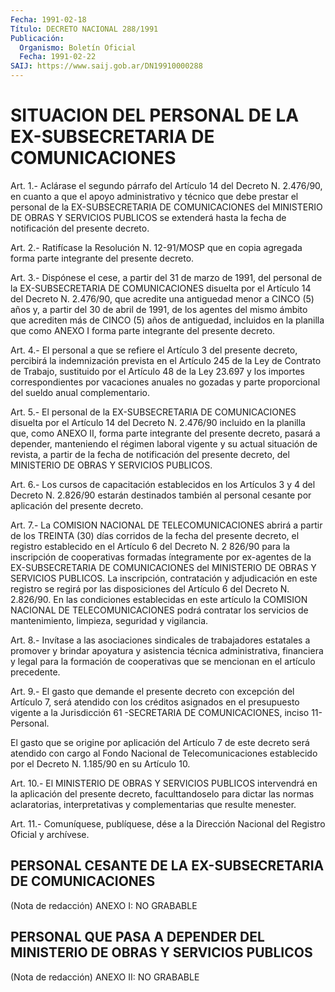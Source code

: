 ```yaml
---
Fecha: 1991-02-18
Título: DECRETO NACIONAL 288/1991
Publicación:
  Organismo: Boletín Oficial
  Fecha: 1991-02-22
SAIJ: https://www.saij.gob.ar/DN19910000288
---
```

# SITUACION DEL PERSONAL DE LA EX-SUBSECRETARIA DE COMUNICACIONES

<a id="1"></a>
Art.  1.-  Aclárase  el  segundo  párrafo  del Artículo 14 del Decreto  N.  2.476/90,  en  cuanto a que el apoyo administrativo  y técnico  que debe prestar el personal  de  la  EX-SUBSECRETARIA  DE COMUNICACIONES  del  MINISTERIO  DE  OBRAS  Y SERVICIOS PUBLICOS se extenderá  hasta  la  fecha de notificación del  presente  decreto.

<a id="2"></a>
Art.  2.-  Ratifícase la Resolución N. 12-91/MOSP que en copia agregada forma parte integrante del presente decreto.

<a id="3"></a>
Art.  3.- Dispónese el cese, a partir del 31 de marzo de 1991, del personal  de la EX-SUBSECRETARIA DE COMUNICACIONES disuelta por el  Artículo  14    del  Decreto  N.  2.476/90,  que  acredite  una antiguedad menor a CINCO  (5)  años  y, a partir del 30 de abril de 1991, de los agentes del mismo ámbito  que  acrediten  más de CINCO (5) años de antiguedad, incluidos en la planilla que como  ANEXO  I forma parte integrante del presente decreto.

<a id="4"></a>
Art.  4.-  El  personal  a  que  se  refiere el Artículo 3 del presente  decreto,  percibirá  la  indemnización   prevista  en  el Artículo  245 de la Ley de Contrato de Trabajo, sustituido  por  el Artículo 48  de  la  Ley 23.697 y los importes correspondientes por vacaciones anuales no  gozadas  y  parte  proporcional  del  sueldo anual complementario.

<a id="5"></a>
Art.  5.- El personal de la EX-SUBSECRETARIA DE COMUNICACIONES disuelta por  el Artículo 14 del Decreto N. 2.476/90 incluido en la planilla que, como  ANEXO  II,  forma parte integrante del presente decreto, pasará a depender, manteniendo  el régimen laboral vigente y  su  actual  situación  de  revista,  a partir  de  la  fecha  de notificación  del  presente  decreto,  del MINISTERIO  DE  OBRAS  Y SERVICIOS PUBLICOS.

<a id="6"></a>
Art.  6.-  Los  cursos  de  capacitación  establecidos  en los Artículos  3 y 4 del Decreto N. 2.826/90 estarán destinados también al  personal    cesante    por  aplicación  del  presente  decreto.

<a id="7"></a>
Art.  7.-  La COMISION NACIONAL DE TELECOMUNICACIONES abrirá a partir de los TREINTA  (30)  días corridos de la fecha del presente decreto, el registro establecido  en el Artículo 6 del Decreto N. 2 826/90  para la inscripción de cooperativas  formadas  íntegramente por  ex-agentes   de  la  EX-SUBSECRETARIA  DE  COMUNICACIONES  del MINISTERIO  DE  OBRAS    Y   SERVICIOS  PUBLICOS.  La  inscripción, contratación y adjudicación en  este  registro  se  regirá  por las disposiciones  del  Artículo  6  del  Decreto  N.  2.826/90. En las condiciones establecidas en este artículo la COMISION  NACIONAL  DE TELECOMUNICACIONES  podrá contratar los servicios de mantenimiento, limpieza, seguridad y vigilancia.

<a id="8"></a>
Art. 8.- Invítase a las asociaciones sindicales de trabajadores estatales  a  promover  y  brindar  apoyatura  y asistencia técnica administrativa, financiera y legal para la formación de cooperativas    que    se  mencionan  en  el  artículo  precedente.

<a id="9"></a>
Art. 9.- El gasto que demande el presente decreto con excepción del  Artículo  7,  será  atendido  con los créditos asignados en el presupuesto vigente a la Jurisdicción 61 -SECRETARIA DE COMUNICACIONES, inciso 11- Personal.

El  gasto que se origine por aplicación  del  Artículo  7  de  este decreto será atendido con cargo al Fondo Nacional de Telecomunicaciones  establecido  por  el  Decreto N. 1.185/90 en su Artículo 10.

<a id="10"></a>
Art.  10.-  El  MINISTERIO  DE  OBRAS  Y  SERVICIOS  PUBLICOS intervendrá  en la aplicación del presente decreto, faculttandoselo para dictar las normas aclaratorias, interpretativas y complementarias que resulte menester.

<a id="11"></a>
Art. 11.- Comuníquese, publíquese, dése a la Dirección Nacional del Registro Oficial y archívese.

## PERSONAL    CESANTE    DE  LA  EX-SUBSECRETARIA  DE COMUNICACIONES

<a id="1"></a>
(Nota de redacción) ANEXO I: NO GRABABLE

## PERSONAL  QUE  PASA  A DEPENDER DEL MINISTERIO DE OBRAS Y SERVICIOS PUBLICOS

<a id="1"></a>
(Nota de redacción) ANEXO II: NO GRABABLE